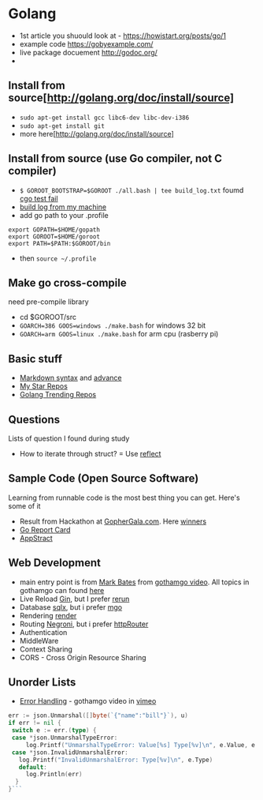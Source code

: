 # Golang
* 1st article you shuould look at - https://howistart.org/posts/go/1
* example code https://gobyexample.com/
* live package docuement http://godoc.org/
* 

## Install from source[http://golang.org/doc/install/source]
* `sudo apt-get install gcc libc6-dev libc-dev-i386`
* `sudo apt-get install git`
* more here[http://golang.org/doc/install/source]

## Install from source (use Go compiler, not C compiler)
* `$ GOROOT_BOOTSTRAP=$GOROOT ./all.bash | tee build_log.txt` foumd [cgo test fail](https://github.com/golang/go/issues/10573)
* [build log from my machine](https://gist.github.com/kittys/15ce46c9b5c8c3af6c9b)
* add go path to your .profile
```
export GOPATH=$HOME/gopath
export GOROOT=$HOME/goroot
export PATH=$PATH:$GOROOT/bin
```
* then `source ~/.profile`
 
## Make go cross-compile
need pre-compile library
* cd $GOROOT/src
* `GOARCH=386 GOOS=windows ./make.bash` for windows 32 bit
* `GOARCH=arm GOOS=linux ./make.bash` for arm cpu (rasberry pi)


## Basic stuff
* [Markdown syntax](https://help.github.com/articles/markdown-basics/) and [advance](https://help.github.com/articles/github-flavored-markdown/)
* [My Star Repos](https://github.com/stars)
* [Golang Trending Repos](https://github.com/trending?l=go&since=monthly)

## Questions
Lists of question I found during study
* How to iterate through struct? = Use [reflect](http://stackoverflow.com/questions/18926303/iterate-through-a-struct-in-go)

## Sample Code (Open Source Software)
Learning from runnable code is the most best thing you can get. Here's some of it
* Result from Hackathon at [GopherGala.com](http://gopher-gala.challengepost.com/submissions/). Here [winners](http://gophergala.com/blog/gopher/gala/2015/02/03/winners/)
 * [Go Report Card](http://gopher-gala.challengepost.com/submissions/32189-go-report-card)
 * [AppStract](http://gopher-gala.challengepost.com/submissions/32181-appstract)

## Web Development
* main entry point is from [Mark Bates](https://github.com/markbates) from [gothamgo video](https://vimeo.com/115940590). All topics in gothamgo can found [here](https://blog.golang.org/gothamgo)
* Live Reload [Gin](https://github.com/codegangsta/gin), but I prefer [rerun](https://github.com/skelterjohn/rerun)
* Database [sqlx](https://github.com/jmoiron/sqlx), but i prefer [mgo](https://labix.org/mgo)
* Rendering [render](https://github.com/unrolled/render)
* Routing [Negroni](https://github.com/codegangsta/negroni), but i prefer [httpRouter](https://github.com/julienschmidt/httprouter)
* Authentication
* MiddleWare
* Context Sharing
* CORS - Cross Origin Resource Sharing

## Unorder Lists
* [Error Handling](http://www.goinggo.net/2014/11/error-handling-in-go-part-ii.html) - gothamgo video in [vimeo](https://vimeo.com/115782573) 
```go
err := json.Unmarshal([]byte(`{"name":"bill"}`), u)
if err != nil {
 switch e := err.(type) {
 case *json.UnmarshalTypeError:
     log.Printf("UnmarshalTypeError: Value[%s] Type[%v]\n", e.Value, e.Type)
 case *json.InvalidUnmarshalError:
   log.Printf("InvalidUnmarshalError: Type[%v]\n", e.Type)
   default:
     log.Println(err)
  }
}```
